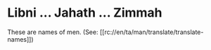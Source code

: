 # Libni ... Jahath ... Zimmah

These are names of men. (See: [[rc://en/ta/man/translate/translate-names]])

